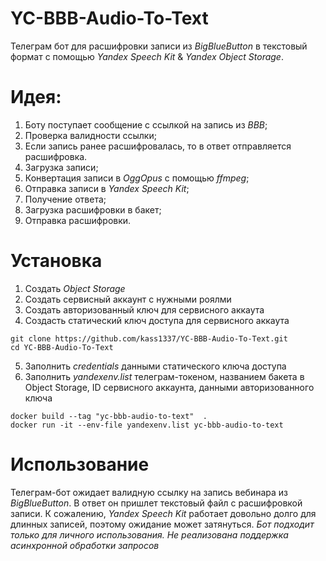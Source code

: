 # YC-BBB-Audio-To-Text
Телеграм бот для расшифровки записи из *BigBlueButton* в текстовый формат с помощью *Yandex Speech Kit* & *Yandex Object Storage*.
# Идея:
1. Боту поступает сообщение с ссылкой на запись из *BBB*;
2. Проверка валидности ссылки;
3. Если запись ранее расшифровалась, то в ответ отправляется расшифровка.
4. Загрузка записи;
5. Конвертация записи в *OggOpus* с помощью *ffmpeg*;
6. Отправка записи в *Yandex Speech Kit*;
7. Получение ответа;
8. Загрузка расшифровки в бакет;
9. Отправка расшифровки.

# Установка
1. Создать *Object Storage*
2. Создать сервисный аккаунт с нужными роялми
3. Создать авторизованный ключ для сервисного аккаута
4. Создасть статический ключ доступа для сервисного аккаута
```
git clone https://github.com/kass1337/YC-BBB-Audio-To-Text.git
cd YC-BBB-Audio-To-Text
```
5. Заполнить *credentials* данными статического ключа доступа
6. Заполнить *yandexenv.list* телеграм-токеном, названием бакета в Object Storage, ID сервисного аккаунта, данными авторизованного ключа
```
docker build --tag "yc-bbb-audio-to-text"  .
docker run -it --env-file yandexenv.list yc-bbb-audio-to-text
```
# Использование
Телеграм-бот ожидает валидную ссылку на запись вебинара из *BigBlueButton*. В ответ он пришлет текстовый файл с расшифровкой записи. К сожалению, *Yandex Speech Kit* работает довольно долго для длинных записей, поэтому ожидание может затянуться.
*Бот подходит только для личного использования. Не реализована поддержка асинхронной обработки запросов*
